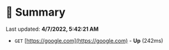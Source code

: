 # 📖 Summary
Last updated: **4/7/2022, 5:42:21 AM**

- `GET` [https://google.com](https://google.com) - **Up** (242ms)
